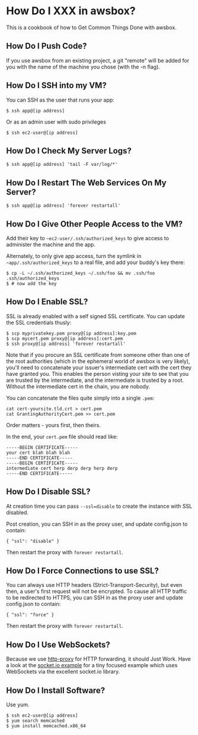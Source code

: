 # How Do I XXX in awsbox?

This is a cookbook of how to Get Common Things Done with
awsbox.

## How Do I Push Code?

If you use awsbox from an existing project, a git "remote" will
be added for you with the name of the machine you chose (with the
-n flag).

## How Do I SSH into my VM?

You can SSH as the user that runs your app:

    $ ssh app@[ip address]

Or as an admin user with sudo privileges

    $ ssh ec2-user@[ip address]

## How Do I Check My Server Logs?

    $ ssh app@[ip address] 'tail -F var/log/*'

## How Do I Restart The Web Services On My Server?

    $ ssh app@[ip address] 'forever restartall'

## How Do I Give Other People Access to the VM?

Add their key to `~ec2-user/.ssh/authorized_keys` to give access to
administer the machine and the app.

Alternately, to only give app access, turn the symlink in
`~app/.ssh/authorized_keys` to a real file, and add your buddy's key
there:

    $ cp -L ~/.ssh/authorized_keys ~/.ssh/foo && mv .ssh/foo .ssh/authorized_keys
    $ # now add the key

## How Do I Enable SSL?

SSL is already enabled with a self signed SSL certificate.  You can update the
SSL credentials thusly:

    $ scp myprivatekey.pem proxy@[ip address]:key.pem
    $ scp mycert.pem proxy@[ip address]:cert.pem
    $ ssh proxy@[ip address] 'forever restartall'

Note that if you procure an SSL certificate from someone other than
one of the root authorities (which in the ephemeral world of awsbox is
very likely), you'll need to concatenate your issuer's intermediate
cert with the cert they have granted you.  This enables the person
visting your site to see that you are trusted by the intermediate, and
the intermediate is trusted by a root.  Without the intermediate cert
in the chain, you are nobody.

You can concatenate the files quite simply into a single `.pem`:

    cat cert-yoursite.tld.crt > cert.pem
    cat GrantingAuthorityCert.pem >> cert.pem

Order matters - yours first, then theirs.

In the end, your `cert.pem` file should read like:

    -----BEGIN CERTIFICATE-----
    your cert blah blah blah
    -----END CERTIFICATE-----
    -----BEGIN CERTIFICATE-----
    intermediate cert herp derp derp herp derp
    -----END CERTIFICATE-----

## How Do I Disable SSL?

At creation time you can pass `--ssl=disable` to create the instance with SSL
disabled.

Post creation, you can SSH in as the proxy user, and update config.json to contain:

    { "ssl": "disable" }

Then restart the proxy with `forever restartall`.

## How Do I Force Connections to use SSL?

You can always use HTTP headers (Strict-Transport-Security), but even then, a user's
first request will not be encrypted.  To cause all HTTP traffic to be redirected
to HTTPS, you can SSH in as the proxy user and update config.json to contain:

    { "ssl": "force" }

Then restart the proxy with `forever restartall`.

## How Do I Use WebSockets?

Because we use [http-proxy] for HTTP forwarding, it should Just Work.  Have a look at the
[socket.io example] for a tiny focused example which uses WebSockets via the excellent
socket.io library.

  [http-proxy]: https://github.com/nodejitsu/node-http-proxy
  [socket.io example]: https://github.com/lloyd/awsbox-socketio-example

## How Do I Install Software?

Use yum.

    $ ssh ec2-user@[ip address]
    $ yum search memcached
    $ yum install memcached.x86_64

